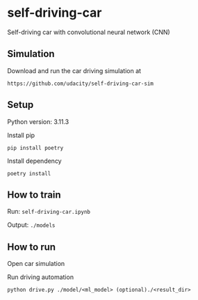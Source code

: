 # self-driving-car

Self-driving car with convolutional neural network (CNN)

## Simulation

Download and run the car driving simulation at

    https://github.com/udacity/self-driving-car-sim

## Setup

Python version: 3.11.3

Install pip

    pip install poetry

Install dependency

    poetry install

## How to train

Run: `self-driving-car.ipynb`

Output: `./models`

## How to run

Open car simulation

Run driving automation

    python drive.py ./model/<ml_model> (optional)./<result_dir>
